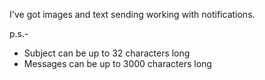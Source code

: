 I've got images and text sending working with notifications.

p.s.-

- Subject can be up to 32 characters long
- Messages can be up to 3000 characters long